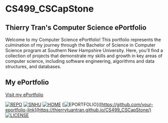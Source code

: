 # CS499_CSCapStone

## Thierry Tran's Computer Science ePortfolio

Welcome to my Computer Science ePortfolio! This portfolio represents the culmination of my journey through the Bachelor of Science in Computer Science program at Southern New Hampshire University. Here, you'll find a collection of projects that demonstrate my skills and growth in key areas of computer science, including software engineering, algorithms and data structures, and databases.

## My ePortfolio
[Visit my ePortfolio](https://thierrytuantran.github.io/CS499_CSCapStone/)

[![REPO](https://img.shields.io/badge/REPO-blue)](https://github.com/your-repo-link)
[![SNHU](https://img.shields.io/badge/SNHU-purple)](https://www.snhu.edu)
[![HOME](https://img.shields.io/badge/HOME-blue)](https://your-home-page-link.com)
[![EPORTFOLIO](https://img.shields.io/badge/EPORTFOLIO-blue)]([https://github.com/your-eportfolio-link](https://thierrytuantran.github.io/CS499_CSCapStone/)
[![LICENSE](https://img.shields.io/badge/LICENSE-MIT-green)](https://opensource.org/licenses/MIT)

